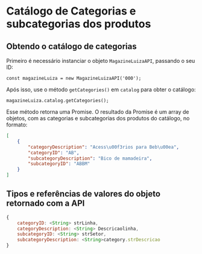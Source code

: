 # Catálogo de Categorias e subcategorias dos produtos

## Obtendo o catálogo de categorias

Primeiro é necessário instanciar o objeto `MagazineLuizaAPI`, passando o seu ID:

```
const magazineLuiza = new MagazineLuizaAPI('000');
```

Após isso, use o método `getCategories()` em `catalog` para obter o catálogo:

```
magazineLuiza.catalog.getCategories();
```

Esse método retorna uma Promise. O resultado da Promise é um array de objetos, com as categorias e subcategorias dos produtos do catálogo, no formato:

```json
[
    {
        "categoryDescription": "Acess\u00f3rios para Beb\u00ea",
        "categoryID": "AB",
        "subcategoryDescription": "Bico de mamadeira",
        "subcategoryID": "ABBM"
    }
]
```

## Tipos e referências de valores do objeto retornado com a API

```js
{
	categoryID: <String> strLinha,
	categoryDescription: <String> Descricaolinha,
	subcategoryID: <String> strSetor,
	subcategoryDescription: <String>category.strDescricao
}
```

